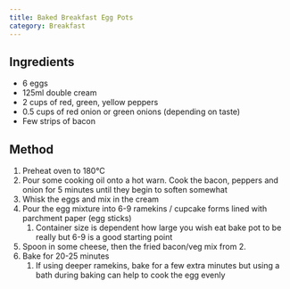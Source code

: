```yaml
---
title: Baked Breakfast Egg Pots
category: Breakfast
---
```


## Ingredients

- 6 eggs
- 125ml double cream
- 2 cups of red, green, yellow peppers
- 0.5 cups of red onion or green onions (depending on taste)
- Few strips of bacon

## Method

1. Preheat oven to 180°C
2. Pour some cooking oil onto a hot warn. Cook the bacon, peppers and onion for
   5 minutes until they begin to soften somewhat
3. Whisk the eggs and mix in the cream
4. Pour the egg mixture into 6-9 ramekins / cupcake forms lined with parchment
   paper (egg sticks)
   1. Container size is dependent how large you wish eat bake pot to be really
      but 6-9 is a good starting point
5. Spoon in some cheese, then the fried bacon/veg mix from 2.
6. Bake for 20-25 minutes
   1. If using deeper ramekins, bake for a few extra minutes but using a bath
      during baking can help to cook the egg evenly
